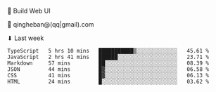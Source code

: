 🧙 Build Web UI

📧 qingheban@(qq|gmail).com

⬇ Last week

<!--START_SECTION:waka-->

```text
TypeScript   5 hrs 10 mins   ███████████▒░░░░░░░░░░░░░   45.61 %
JavaScript   2 hrs 41 mins   ██████░░░░░░░░░░░░░░░░░░░   23.71 %
Markdown     57 mins         ██░░░░░░░░░░░░░░░░░░░░░░░   08.39 %
JSON         44 mins         █▓░░░░░░░░░░░░░░░░░░░░░░░   06.58 %
CSS          41 mins         █▓░░░░░░░░░░░░░░░░░░░░░░░   06.13 %
HTML         24 mins         █░░░░░░░░░░░░░░░░░░░░░░░░   03.62 %
```

<!--END_SECTION:waka-->

<!--
**banqinghe/banqinghe** is a ✨ _special_ ✨ repository because its `README.md` (this file) appears on your GitHub profile.

Here are some ideas to get you started:

- 🔭 I’m currently working on ...
- 🌱 I’m currently learning ...
- 👯 I’m looking to collaborate on ...
- 🤔 I’m looking for help with ...
- 💬 Ask me about ...
- 📫 How to reach me: ...
- 😄 Pronouns: ...
- ⚡ Fun fact: ...
-->
